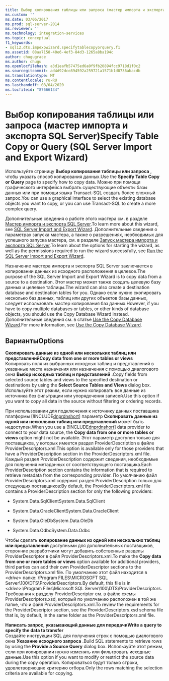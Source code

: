 ```yaml
---
title: Выбор копирования таблицы или запроса (мастер импорта и экспорта SQL Server) | Документы Майкрософт
ms.custom: ''
ms.date: 03/06/2017
ms.prod: sql-server-2014
ms.reviewer: ''
ms.technology: integration-services
ms.topic: conceptual
f1_keywords:
- sql12.dts.impexpwizard.specifytablecopyorquery.f1
ms.assetid: 08aa7158-40e6-4ef3-84d3-1265a8ba194c
author: chugugrace
ms.author: chugu
ms.openlocfilehash: a3d1eafb57475ed6a0f9fb20894fcc9718d1f0c2
ms.sourcegitcommit: ad4d92dce894592a259721a1571b1d8736abacdb
ms.translationtype: MT
ms.contentlocale: ru-RU
ms.lasthandoff: 08/04/2020
ms.locfileid: "87666134"
---
```

# <a name="specify-table-copy-or-query-sql-server-import-and-export-wizard"></a><span data-ttu-id="2e496-102">Выбор копирования таблицы или запроса (мастер импорта и экспорта SQL Server)</span><span class="sxs-lookup"><span data-stu-id="2e496-102">Specify Table Copy or Query (SQL Server Import and Export Wizard)</span></span>
  <span data-ttu-id="2e496-103">Используйте страницу **Выбор копирования таблицы или запроса** , чтобы указать способ копирования данных.</span><span class="sxs-lookup"><span data-stu-id="2e496-103">Use the **Specify Table Copy or Query** page to specify how to copy data.</span></span> <span data-ttu-id="2e496-104">Можно при помощи графического интерфейса выбрать существующие объекты базы данных или при помощи языка Transact-SQL создать более сложный запрос.</span><span class="sxs-lookup"><span data-stu-id="2e496-104">You can use a graphical interface to select the existing database objects you want to copy, or you can use Transact-SQL to create a more complex query.</span></span>  
  
 <span data-ttu-id="2e496-105">Дополнительные сведения о работе этого мастера см. в разделе [Мастер импорта и экспорта SQL Server](import-and-export-data-with-the-sql-server-import-and-export-wizard.md).</span><span class="sxs-lookup"><span data-stu-id="2e496-105">To learn more about this wizard, see [SQL Server Import and Export Wizard](import-and-export-data-with-the-sql-server-import-and-export-wizard.md).</span></span> <span data-ttu-id="2e496-106">Дополнительные сведения о параметрах запуска мастера, а также о разрешениях, необходимых для успешного запуска мастера, см. в разделе [Запуск мастера импорта и экспорта SQL Server](start-the-sql-server-import-and-export-wizard.md).</span><span class="sxs-lookup"><span data-stu-id="2e496-106">To learn about the options for starting the wizard, as well as the permissions required to run the wizard successfully, see [Run the SQL Server Import and Export Wizard](start-the-sql-server-import-and-export-wizard.md).</span></span>  
  
 <span data-ttu-id="2e496-107">Назначение мастера импорта и экспорта SQL Server заключается в копировании данных из исходного расположения в целевое.</span><span class="sxs-lookup"><span data-stu-id="2e496-107">The purpose of the SQL Server Import and Export Wizard is to copy data from a source to a destination.</span></span> <span data-ttu-id="2e496-108">Этот мастер может также создать целевую базу данных и целевые таблицы.</span><span class="sxs-lookup"><span data-stu-id="2e496-108">The wizard can also create a destination database and destination tables for you.</span></span> <span data-ttu-id="2e496-109">Однако если нужно скопировать несколько баз данных, таблиц или других объектов базы данных, следует использовать мастер копирования баз данных.</span><span class="sxs-lookup"><span data-stu-id="2e496-109">However, if you have to copy multiple databases or tables, or other kinds of database objects, you should use the Copy Database Wizard instead.</span></span> <span data-ttu-id="2e496-110">Дополнительные сведения см. в статье [Use the Copy Database Wizard](../../relational-databases/databases/use-the-copy-database-wizard.md).</span><span class="sxs-lookup"><span data-stu-id="2e496-110">For more information, see [Use the Copy Database Wizard](../../relational-databases/databases/use-the-copy-database-wizard.md).</span></span>  
  
## <a name="options"></a><span data-ttu-id="2e496-111">Варианты</span><span class="sxs-lookup"><span data-stu-id="2e496-111">Options</span></span>  
 <span data-ttu-id="2e496-112">**Скопировать данные из одной или нескольких таблиц или представлений**</span><span class="sxs-lookup"><span data-stu-id="2e496-112">**Copy data from one or more tables or views**</span></span>  
 <span data-ttu-id="2e496-113">Копировать поля из выбранных исходных таблиц и представлений в указанные места назначения или назначения с помощью диалогового окна **Выбор исходных таблиц и представлений** .</span><span class="sxs-lookup"><span data-stu-id="2e496-113">Copy fields from selected source tables and views to the specified destination or destinations by using the **Select Source Tables and Views** dialog box.</span></span> <span data-ttu-id="2e496-114">Используйте этот режим, если нужно копировать все данные из источника без фильтрации или упорядочения записей.</span><span class="sxs-lookup"><span data-stu-id="2e496-114">Use this option if you want to copy all data in the source without filtering or ordering records.</span></span>  
  
 <span data-ttu-id="2e496-115">При использовании для подключения к источнику данных поставщика платформы [!INCLUDE[dnprdnshort](../../includes/dnprdnshort-md.md)] параметр **Скопировать данные из одной или нескольких таблиц или представлений** может быть недоступен.</span><span class="sxs-lookup"><span data-stu-id="2e496-115">When you use a [!INCLUDE[dnprdnshort](../../includes/dnprdnshort-md.md)] data provider to connect to your data source, the **Copy data from one or more tables or views** option might not be available.</span></span> <span data-ttu-id="2e496-116">Этот параметр доступен только для поставщиков, у которых имеется раздел ProviderDescription в файле ProviderDescriptors.xml.</span><span class="sxs-lookup"><span data-stu-id="2e496-116">This option is available only for those providers that have a ProviderDescription section in the ProviderDescriptors.xml file.</span></span> <span data-ttu-id="2e496-117">Каждый раздел ProviderDescription содержит сведения, необходимые для получения метаданных от соответствующего поставщика.</span><span class="sxs-lookup"><span data-stu-id="2e496-117">Each ProviderDescription section contains the information that is required to retrieve metadata from the corresponding provider.</span></span> <span data-ttu-id="2e496-118">По умолчанию файл ProviderDescriptors.xml содержит раздел ProviderDescription только для следующих поставщиков:</span><span class="sxs-lookup"><span data-stu-id="2e496-118">By default, the ProviderDescriptors.xml file contains a ProviderDescription section for only the following providers:</span></span>  
  
-   <span data-ttu-id="2e496-119">System.Data.SqlClient</span><span class="sxs-lookup"><span data-stu-id="2e496-119">System.Data.SqlClient</span></span>  
  
-   <span data-ttu-id="2e496-120">System.Data.OracleClient</span><span class="sxs-lookup"><span data-stu-id="2e496-120">System.Data.OracleClient</span></span>  
  
-   <span data-ttu-id="2e496-121">System.Data.OleDb</span><span class="sxs-lookup"><span data-stu-id="2e496-121">System.Data.OleDb</span></span>  
  
-   <span data-ttu-id="2e496-122">System.Data.Odbc</span><span class="sxs-lookup"><span data-stu-id="2e496-122">System.Data.Odbc</span></span>  
  
 <span data-ttu-id="2e496-123">Чтобы сделать **копирование данных из одной или нескольких таблиц или представлений** доступными для дополнительных поставщиков, сторонние разработчики могут добавить собственные разделы ProviderDescriptor в файл ProviderDescriptors.xml.</span><span class="sxs-lookup"><span data-stu-id="2e496-123">To make the **Copy data from one or more tables or views** option available for additional providers, third parties can add their own ProviderDescriptor sections to the ProviderDescriptors.xml file.</span></span> <span data-ttu-id="2e496-124">По умолчанию этот файл находится в \<*drive*> папке: \Program FILES\MICROSOFT SQL Server\100\DTS\ProviderDescriptors.</span><span class="sxs-lookup"><span data-stu-id="2e496-124">By default, this file is in \<*drive*>:\Program Files\Microsoft SQL Server\100\DTS\ProviderDescriptors.</span></span> <span data-ttu-id="2e496-125">Требования к разделу ProviderDescriptor см. в файле схемы ProviderDescriptors.xsd, который по умолчанию расположен в той же папке, что и файл ProviderDescriptors.xml.</span><span class="sxs-lookup"><span data-stu-id="2e496-125">To review the requirements for the ProviderDescriptor section, see the ProviderDescriptors.xsd schema file that is, by default, in the same folder as the ProviderDescriptors.xml file.</span></span>  
  
 <span data-ttu-id="2e496-126">**Написать запрос, указывающий данные для передачи**</span><span class="sxs-lookup"><span data-stu-id="2e496-126">**Write a query to specify the data to transfer**</span></span>  
 <span data-ttu-id="2e496-127">Создайте инструкции SQL для получения строк с помощью диалогового окна **Указание исходного запроса** .</span><span class="sxs-lookup"><span data-stu-id="2e496-127">Build SQL statements to retrieve rows by using the **Provide a Source Query** dialog box.</span></span> <span data-ttu-id="2e496-128">Используйте этот режим, если при копировании нужно изменять или фильтровать исходные данные.</span><span class="sxs-lookup"><span data-stu-id="2e496-128">Use this option if you want to modify or restrict the source data during the copy operation.</span></span> <span data-ttu-id="2e496-129">Копироваться будут только строки, удовлетворяющие критерию отбора.</span><span class="sxs-lookup"><span data-stu-id="2e496-129">Only the rows matching the selection criteria are available for copying.</span></span>  
  
  
